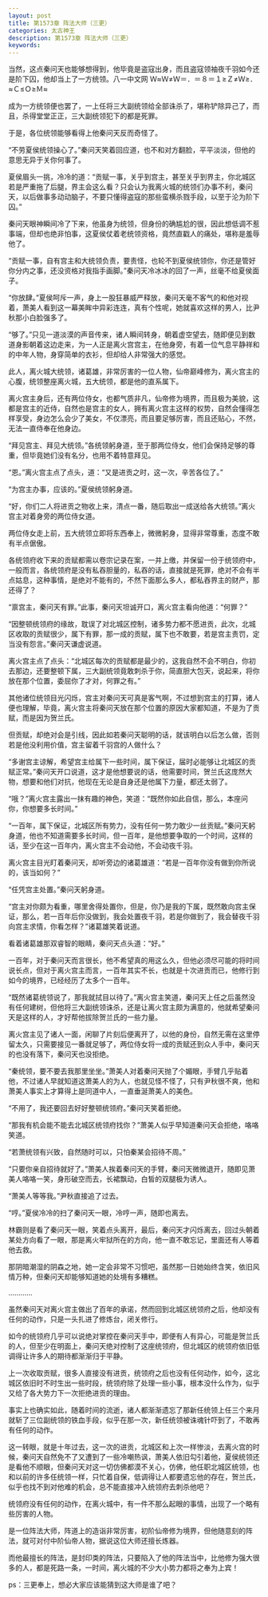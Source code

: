 ```yaml
---
layout: post
title: 第1573章 阵法大师（三更）
categories: 太古神王
description: 第1573章 阵法大师（三更）
keywords:
---
```


当然，这点秦问天也能够想得到，他毕竟是盗寇出身，而且盗寇领袖夜千羽如今还是阶下囚，他却当上了一方统领。八一中文网  Ｗ≈Ｗ≠Ｗ＝．＝８＝１≥Ｚ≠Ｗ≥．≈Ｃ≤Ｏ≥Ｍ≈

成为一方统领便也罢了，一上任将三大副统领给全部诛杀了，堪称铲除异己了，而且，杀得堂堂正正，三大副统领犯下的都是死罪。

于是，各位统领能够看得上他秦问天反而奇怪了。

“不劳夏侯统领操心了。”秦问天笑着回应道，也不和对方翻脸，平平淡淡，但他的意思无异于关你何事了。

夏侯眉头一挑，冷冷的道：“贡赋一事，关乎到宫主，甚至关乎到界主，你北城区若是严重拖了后腿，界主会这么看？只会认为我离火城的统领们办事不利，秦问天，以后做事多动动脑子，不要只懂得盗寇的那些蛮横杀戮手段，以至于沦为阶下囚。”

秦问天眼神瞬间冷了下来，他虽身为统领，但身份的确尴尬的很，因此想低调不惹事端，但却也绝非怕事，这夏侯仗着老统领资格，竟然直戳人的痛处，堪称是羞辱他了。

“贡赋一事，自有宫主和大统领负责，要责怪，也轮不到夏侯统领你，你还是管好你分内之事，还没资格对我指手画脚。”秦问天冷冰冰的回了一声，丝毫不给夏侯面子。

“你放肆。”夏侯呵斥一声，身上一股狂暴威严释放，秦问天毫不客气的和他对视着，萧美人看到这一幕美眸中异彩连连，真有个性呢，她就喜欢这样的男人，比尹秋那小白脸强多了。

“够了。”只见一道淡漠的声音传来，诸人瞬间转身，朝着虚空望去，随即便见到数道身影朝着这边走来，为一人正是离火宫宫主，在他身旁，有着一位气息平静祥和的中年人物，身穿简单的衣衫，但却给人非常强大的感觉。

此人，离火城大统领，诸葛雄，非常厉害的一位人物，仙帝巅峰修为，离火宫主的心腹，统领整座离火城，五大统领，都是他的直系属下。

离火宫主身后，还有两位侍女，也都气质非凡，仙帝修为境界，而且极为美貌，这都是宫主的近侍，自然也是宫主的女人，拥有离火宫主这样的权势，自然会懂得怎样享受，身边怎么会少了美女，不仅漂亮，而且要足够厉害，而且还贴心，不然，无法一直侍奉在他身边。

“拜见宫主、拜见大统领。”各统领躬身道，至于那两位侍女，他们会保持足够的尊重，但毕竟她们没有名分，也用不着特意拜见。

“恩。”离火宫主点了点头，道：“又是进贡之时，这一次，辛苦各位了。”

“为宫主办事，应该的。”夏侯统领躬身道。

“好，你们二人将进贡之物收上来，清点一番，随后取出一成送给各大统领。”离火宫主对着身旁的两位侍女道。

两位侍女走上前，五大统领立即将东西奉上，微微躬身，显得非常尊重，态度不敢有半点倨傲。

各统领府收下来的贡赋都需以卷宗记录在案，一并上缴，并保留一份于统领府中，一般而言，各统领府是没有私吞胆量的，私吞的话，直接就是死罪，绝对不会有半点姑息，这种事情，是绝对不能有的，不然下面那么多人，都私吞界主的财产，那还得了？

“禀宫主，秦问天有罪。”此事，秦问天坦诚开口，离火宫主看向他道：“何罪？”

“因整顿统领府的缘故，耽误了对北城区控制，诸多势力都不愿进贡，此次，北城区收取的贡赋很少，属下有罪，那一成的贡赋，属下也不敢要，若是宫主责罚，定当没有怨言。”秦问天谦虚说道。

离火宫主点了点头：“北城区每次的贡赋都是最少的，这我自然不会不明白，你初去那边，还要整顿下属，三大副统领竟敢刺杀于你，简直胆大包天，说起来，将你放在那个位置，委屈你了才对，何罪之有。”

其他诸位统领目光闪烁，宫主对秦问天可真是客气啊，不过想到宫主的打算，诸人便也理解，毕竟，离火宫主将秦问天放在那个位置的原因大家都知道，不是为了贡赋，而是因为贺兰氏。

但贡赋，却绝对会是引线，因此如若秦问天聪明的话，就该明白以后怎么做，否则若是他没利用价值，宫主留着千羽宫的人做什么？

“多谢宫主谅解，希望宫主给属下一些时间，属下保证，届时必能够让北城区的贡赋正常。”秦问天开口说道，这才是他想要说的话，他需要时间，贺兰氏这庞然大物，想要和他们对抗，他现在无论是自身还是他属下力量，都还太弱了。

“哦？”离火宫主露出一抹有趣的神色，笑道：“既然你如此自信，那么，本座问你，你想要多长时间。”

“一百年，属下保证，北城区所有势力，没有任何一势力敢少一丝贡赋。”秦问天躬身道，他也不知道需要多长时间，但一百年，是他想要争取的一个时间，这样的话，至少在这一百年内，离火宫主不会动他，不会动夜千羽。

离火宫主目光盯着秦问天，却听旁边的诸葛雄道：“若是一百年你没有做到你所说的，该当如何？”

“任凭宫主处置。”秦问天躬身道。

“宫主对你颇为看重，哪里舍得处置你，但是，你乃是我的下属，既然敢向宫主保证，那么，若一百年后你没做到，我会处置夜千羽，若是你做到了，我会替夜千羽向宫主求情，你看怎样？”诸葛雄笑着说道。

看着诸葛雄那双睿智的眼睛，秦问天点头道：“好。”

一百年，对于秦问天而言很长，他不希望真的用这么久，但他必须尽可能的将时间说长点，但对于离火宫主而言，一百年其实不长，也就是十次进贡而已，他修行到如今的境界，已经经历了太多个一百年。

“既然诸葛统领说了，那我就拭目以待了。”离火宫主笑道，秦问天上任之后虽然没有任何建树，但他将三大副统领诛杀，还是让离火宫主颇为满意的，他就希望秦问天是这样的人，才好帮他拔除贺兰氏的一些力量。

离火宫主见了诸人一面，闲聊了片刻后便离开了，以他的身份，自然无需在这里停留太久，只需要接见一番就足够了，两位侍女将一成的贡赋还到众人手中，秦问天的也没有落下，秦问天也没拒绝。

“秦统领，要不要去我那里坐坐。”萧美人对着秦问天抛了个媚眼，手臂几乎贴着他，不过诸人早就知道这萧美人的为人，也就见怪不怪了，只有尹秋很不爽，他和萧美人事实上才算得上是同道中人，一直垂涎萧美人的美色。

“不用了，我还要回去好好整顿统领府。”秦问天笑着拒绝。

“那我有机会能不能去北城区统领府找你？”萧美人似乎早知道秦问天会拒绝，咯咯笑道。

“若萧统领有兴致，自然随时可以，只怕秦某会招待不周。”

“只要你亲自招待就好了。”萧美人挨着秦问天的手臂，秦问天微微退开，随即见萧美人咯咯一笑，身形破空而去，长裙飘动，白皙的双腿极为诱人。

“萧美人等等我。”尹秋直接追了过去。

“哼。”夏侯冷冷的扫了秦问天一眼，冷哼一声，随即也离去。

林霸则是看了秦问天一眼，笑着点头离开，最后，秦问天才闪烁离去，回过头朝着某处方向看了一眼，那是离火牢狱所在的方向，他一直不敢忘记，里面还有人等着他去救。

那阴暗潮湿的阴森之地，她一定会非常不习惯吧，虽然那一日她始终含笑，依旧风情万种，但秦问天却能够知道她的处境有多糟糕。

…………

虽然秦问天对离火宫主做出了百年的承诺，然而回到北城区统领府之后，他却没有任何的动作，只是一头扎进了修炼台，闭关修行。

如今的统领府几乎可以说绝对掌控在秦问天手中，即便有人有异心，可能是贺兰氏的人，但至少在明面上，秦问天绝对控制了这座统领府，但北城区的统领府依旧低调得让许多人的期待都渐渐归于平静。

上一次收取贡赋，很多人直接没有进贡，统领府之后也没有任何动作，如今，这北城区依旧时不时生出一些时段，统领府除了处理一些小事，根本没什么作为，似乎又给了各大势力下一次拒绝进贡的理由。

事实上也确实如此，随着时间的流逝，诸人都渐渐遗忘了那新任统领上任三个来月就斩了三位副统领的铁血手段，似乎在那一次，新任统领被诛魂针吓到了，不敢再有任何的动作。

这一转眼，就是十年过去，这一次的进贡，北城区和上次一样惨淡，去离火宫的时候，秦问天自然免不了又遭到了一些冷嘲热讽，萧美人依旧勾引着他，夏侯统领还是看他不顺眼，但秦问天对这一切仿佛都漠不关心，仿佛，他任职北城区统领，也和以前的许多任统领一样，只忙着自保，低调得让人都要遗忘他的存在，贺兰氏，似乎也找不到对他难的机会，总不能直接冲入统领府去刺杀他吧？

统领府没有任何的动作，在离火城中，有一件不那么起眼的事情，出现了一个略有些厉害的人物。

是一位阵法大师，阵道上的造诣非常厉害，初阶仙帝修为境界，但他随意刻的阵法，就可对付中阶仙帝人物，据说这位大师还擅长炼器。

而他最擅长的阵法，是封印类的阵法，只要陷入了他的阵法当中，比他修为强大很多的人，都是死路一条，一时间，离火城的不少大小势力都将之奉为上宾！

ps：三更奉上，想必大家应该能猜到这大师是谁了吧？
